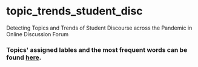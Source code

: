 # topic_trends_student_disc
Detecting Topics and Trends of Student Discourse across the Pandemic in Online Discussion Forum

### Topics' assigned lables and the most frequent words can be found [here](https://github.com/The-Language-and-Learning-Analytics-Lab/topic_trends_student_disc/blob/main/topics.pdf).
